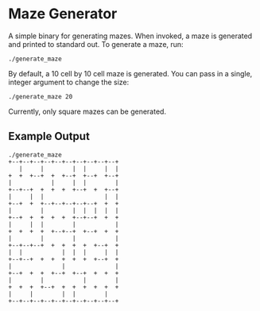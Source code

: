 Maze Generator
==============

A simple binary for generating mazes. When invoked, a maze is
generated and printed to standard out. To generate a maze, run:

    ./generate_maze

By default, a 10 cell by 10 cell maze is generated. You can pass in a
single, integer argument to change the size:

    ./generate_maze 20

Currently, only square mazes can be generated.

Example Output
--------------

    ./generate_maze
    +--+--+--+--+--+--+--+--+--+--+
       |     |        |  |     |  |
    +  +  +--+  +  +--+  +--+  +--+
    |           |     |  |        |
    +--+--+  +  +  +  +--+  +  +--+
    |     |  |                 |  |
    +--+  +  +--+--+--+--+--+  +  +
    |        |        |  |  |  |  |
    +--+  +  +  +  +  +--+--+  +  +
    |     |  |        |           |
    +  +  +  +  +--+--+  +--+  +  +
    |        |        |           |
    +--+--+--+  +  +  +  +  +--+  +
    |  |           |  |  |     |  |
    +--+--+  +  +  +  +  +  +--+  +
    |              |              |
    +--+  +  +  +--+  +--+  +  +  +
    |        |           |        |
    +  +  +  +--+  +  +  +  +  +  +
    |     |        |  |        |
    +--+--+--+--+--+--+--+--+--+--+
